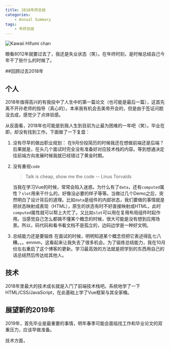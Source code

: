 ```yaml
---
title: 2018年终总结
categories:
    - Annual Summary
tags:
    - 年终总结
---
```


![Kawaii Hifumi chan](thumbnail.png)

眼看8012年就要过去了，我还是失业状态（笑）。在年终时刻，是时候总结自己今年干了些什么的时候了。

##回顾过去2018年

## 个人

2018年值得高兴的有我投中了人生中的第一篇论文（也可能是最后一篇），这首先离不开孙老师的指导（真心的）。本来我有机会去美帝开会的，但是由于签证问题没去成，感觉少了点体验感。

从反面看，2018年也可能是到我人生到目前为止最为困难的一年吧（笑）。毕业在即，却没有找到工作。下面做了一下复盘：

1. 没有尽早的做出职业规划：
   在9月份投简历的时候我还在想做前端还是后端？后果就是，在头几个面试时完全没有准备好对应技术栈的内容。等到想通决定往前端方向发展时候我就已经错过了黄金时期。
2. 没有重视`code`

   > Talk is cheap, show me the code -- Linus Torvalds

   当我在学习Vue的时候，常常会陷入迷惑。为什么有了`data`，还有`computed`属性？`slot`用来干什么的，好像没必要的样子等等。当做过几个Demo之后，突然明白了设计背后的道理。比如`data`是组件的内部状态，我们要做的事情就是把状态映射成表现（HTML），原生的状态有时不好直接映射成HTML，此时`computed`属性就可以帮上大忙了。又比如`slot`可以用在复用布局组件时起作用。当感觉自己怎么都搞不懂某个概念的时候，很大可能是没有想到应用场景。所以，码代码和看书看文档不是孤立的，边码边学是一种好文明。
3. 总结能力还是要锻炼
   在面试的时候，明明知道某个概念但把它表述得乱七八糟。。。emmm，这看起来让我失去了很多机会。为了锻炼总结能力，我在10月份左右重启了这个博客的更新。学习最高效的方法就是把学到的东西用自己的话总结然后传达给其他人。

## 技术

2018年里最大的技术成长就是入门了前端技术栈吧。系统地学了一下HTML/CSS/JavaScript，在此基础上学了Vue框架与其全家桶。

## 展望新的2019年

2019年，首先毕业是最重要的事情，明年春季可能会面临找工作和毕业论文的双重压力，应该早做准备。

技术方面，
